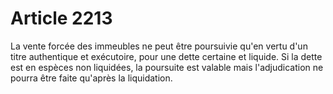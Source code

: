 # Article 2213

La vente forcée des immeubles ne peut être poursuivie qu'en vertu d'un titre authentique et exécutoire, pour une dette certaine et liquide. Si la dette est en espèces non liquidées, la poursuite est valable mais l'adjudication ne pourra être faite qu'après la liquidation.
